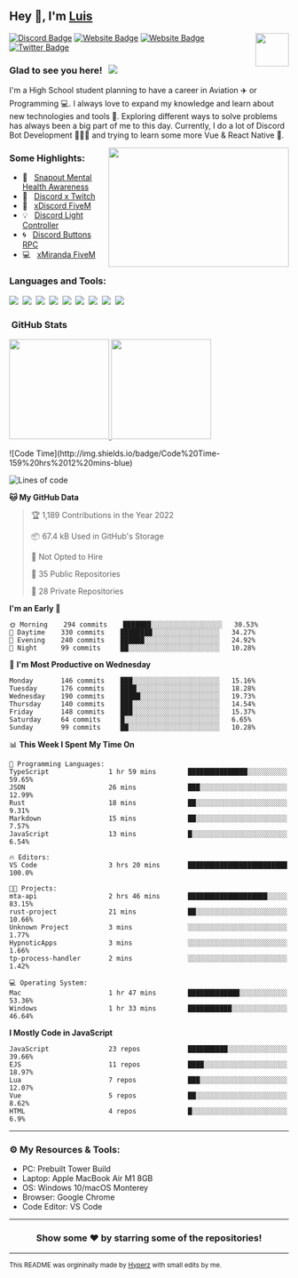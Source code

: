 ## Hey 👋, I'm [Luis](https://hypnoticsiege.net/) 

<img align="right" height="60" width="60" alt="" src="https://hypnoticsiege.net/images/uploads/logo.png" />

[![Discord Badge](https://img.shields.io/badge/-Discord-000000?style=flat-square&logo=Discord&logoColor=white)](https://hypnoticsiege.net/discord)
[![Website Badge](https://img.shields.io/badge/Snowside-000000?style=flat-square&logo=snowpack&logoColor=blue)](https://hypnoticsiege.net/snowside)
[![Website Badge](https://img.shields.io/badge/Website-000000?style=flat-square&logo=google-chrome&logoColor=white)](https://hypnoticsiege.net/)
[![Twitter Badge](https://img.shields.io/badge/-Twitter-000000?style=flat-square&logo=Twitter&logoColor=blue)](https://twitter.com/hypnoticsiege)

### Glad to see you here! &nbsp; ![](https://komarev.com/ghpvc/?username=HypnoticSiege&label=Views&color=blue&style=plastic) 

I'm a High School student planning to have a career in Aviation ✈️ or Programming 💻. I always love to expand my knowledge and learn about new technologies and tools 🔨.  Exploring different ways to solve problems has always been a big part of me to this day. Currently, I do a lot of Discord Bot Development 👨🏻‍💻 and trying to learn some more Vue & React Native 👀.

<img align="right" height="215" width="325" alt="" src="https://cdn.dribbble.com/users/416610/screenshots/4801105/coding_desk_flat_vector_ui_ux_design_illustration_motion_animation_gif2.gif" />


### Some Highlights:

- 📌 &nbsp; [Snapout Mental Health Awareness](https://snapout.nl/)
- 🚀 &nbsp; [Discord x Twitch](https://github.com/HypnoticSiege/Discord-x-Twitch)
- 🏫 &nbsp; [xDiscord FiveM](https://github.com/HypnoticSiege/xDiscord)
- 💡 &nbsp; [Discord Light Controller](https://github.com/HypnoticSiege/discord-light-controller)
- 🌀 &nbsp; [Discord Buttons RPC](https://github.com/HypnoticSiege/Discord-Buttons-RPC)
- 💻 &nbsp; [xMiranda FiveM](https://github.com/HypnoticSiege/xMiranda)

### Languages and Tools:

![](https://img.shields.io/badge/JavaScript-000000?style=for-the-badge&logo=javascript&logoColor=yellow)&nbsp;
![](https://img.shields.io/badge/Node.js-000000?style=for-the-badge&logo=node.js&logoColor=green)&nbsp;
![](https://img.shields.io/badge/HTML5-000000?style=for-the-badge&logo=html5&logoColor=orange)&nbsp;
![](https://img.shields.io/badge/CSS3-000000?style=for-the-badge&logo=css3&logoColor=blue)&nbsp;
![](https://img.shields.io/badge/Typescript-000000?style=for-the-badge&logo=typescript&logoColor=blue)&nbsp;
![](https://img.shields.io/badge/Windows-000000?style=for-the-badge&logo=windows&logoColor=blue)&nbsp;
![](https://img.shields.io/badge/Linux-000000?style=for-the-badge&logo=linux&logoColor=orange)&nbsp;
![](https://img.shields.io/badge/Discord-000000?style=for-the-badge&logo=discord&logoColor=white)&nbsp;
![](https://img.shields.io/badge/GitHub-000000?style=for-the-badge&logo=github&logoColor=white)&nbsp;

### &nbsp;GitHub Stats

<p align="left">
<a href="https://github.com/HypnoticSiege">
  <img height="180em" src="https://github-readme-stats-eight-theta.vercel.app/api?username=HypnoticSiege&show_icons=true&theme=react&include_all_commits=true&count_private=true"/>
  <img height="180em" src="https://github-readme-stats-eight-theta.vercel.app/api/top-langs/?username=HypnoticSiege&layout=compact&langs_count=8&theme=react"/>
  </a>
</p>
<!--START_SECTION:waka-->
![Code Time](http://img.shields.io/badge/Code%20Time-159%20hrs%2012%20mins-blue)

![Lines of code](https://img.shields.io/badge/From%20Hello%20World%20I%27ve%20Written-196%20Thousand%20lines%20of%20code-blue)

**🐱 My GitHub Data** 

> 🏆 1,189 Contributions in the Year 2022
 > 
> 📦 67.4 kB Used in GitHub's Storage 
 > 
> 🚫 Not Opted to Hire
 > 
> 📜 35 Public Repositories 
 > 
> 🔑 28 Private Repositories  
 > 
**I'm an Early 🐤** 

```text
🌞 Morning    294 commits    ███████░░░░░░░░░░░░░░░░░░   30.53% 
🌆 Daytime    330 commits    ████████░░░░░░░░░░░░░░░░░   34.27% 
🌃 Evening    240 commits    ██████░░░░░░░░░░░░░░░░░░░   24.92% 
🌙 Night      99 commits     ██░░░░░░░░░░░░░░░░░░░░░░░   10.28%

```
📅 **I'm Most Productive on Wednesday** 

```text
Monday       146 commits    ███░░░░░░░░░░░░░░░░░░░░░░   15.16% 
Tuesday      176 commits    ████░░░░░░░░░░░░░░░░░░░░░   18.28% 
Wednesday    190 commits    █████░░░░░░░░░░░░░░░░░░░░   19.73% 
Thursday     140 commits    ███░░░░░░░░░░░░░░░░░░░░░░   14.54% 
Friday       148 commits    ███░░░░░░░░░░░░░░░░░░░░░░   15.37% 
Saturday     64 commits     █░░░░░░░░░░░░░░░░░░░░░░░░   6.65% 
Sunday       99 commits     ██░░░░░░░░░░░░░░░░░░░░░░░   10.28%

```


📊 **This Week I Spent My Time On** 

```text
💬 Programming Languages: 
TypeScript               1 hr 59 mins        ███████████████░░░░░░░░░░   59.65% 
JSON                     26 mins             ███░░░░░░░░░░░░░░░░░░░░░░   12.99% 
Rust                     18 mins             ██░░░░░░░░░░░░░░░░░░░░░░░   9.31% 
Markdown                 15 mins             ██░░░░░░░░░░░░░░░░░░░░░░░   7.57% 
JavaScript               13 mins             █░░░░░░░░░░░░░░░░░░░░░░░░   6.54%

🔥 Editors: 
VS Code                  3 hrs 20 mins       █████████████████████████   100.0%

🐱‍💻 Projects: 
mta-api                  2 hrs 46 mins       ████████████████████░░░░░   83.15% 
rust-project             21 mins             ██░░░░░░░░░░░░░░░░░░░░░░░   10.66% 
Unknown Project          3 mins              ░░░░░░░░░░░░░░░░░░░░░░░░░   1.77% 
HypnoticApps             3 mins              ░░░░░░░░░░░░░░░░░░░░░░░░░   1.66% 
tp-process-handler       2 mins              ░░░░░░░░░░░░░░░░░░░░░░░░░   1.42%

💻 Operating System: 
Mac                      1 hr 47 mins        █████████████░░░░░░░░░░░░   53.36% 
Windows                  1 hr 33 mins        ███████████░░░░░░░░░░░░░░   46.64%

```

**I Mostly Code in JavaScript** 

```text
JavaScript               23 repos            ██████████░░░░░░░░░░░░░░░   39.66% 
EJS                      11 repos            ████░░░░░░░░░░░░░░░░░░░░░   18.97% 
Lua                      7 repos             ███░░░░░░░░░░░░░░░░░░░░░░   12.07% 
Vue                      5 repos             ██░░░░░░░░░░░░░░░░░░░░░░░   8.62% 
HTML                     4 repos             █░░░░░░░░░░░░░░░░░░░░░░░░   6.9%

```



<!--END_SECTION:waka-->

---

### ⚙️ My Resources & Tools:

- PC: Prebuilt Tower Build
- Laptop: Apple MacBook Air M1 8GB
- OS: Windows 10/macOS Monterey
- Browser: Google Chrome
- Code Editor: VS Code

---

<h3 align=center>Show some ❤️ by starring some of the repositories!</h3>

---
<small>This README was orgininally made by <a href="https://hyperz.net/">Hyperz</a> with small edits by me.</small>
